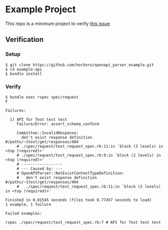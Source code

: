 # Example Project

This repo is a minimum project to verify [this issue](https://github.com/ota42y/openapi_parser/issues/42)

## Verification

### Setup

```console
$ git clone https://github.com/kochoru/openapi_parser_example.git
$ cd example-api
$ bundle install
```

### Verify
```console
$ bundle exec rspec spec/request
F

Failures:

  1) API for Test test test
     Failure/Error: assert_schema_conform
     
     Committee::InvalidResponse:
       don't exist response definition #/paths/~1test/get/responses/404
     # ./spec/request/test_request_spec.rb:11:in `block (3 levels) in <top (required)>'
     # ./spec/request/test_request_spec.rb:9:in `block (2 levels) in <top (required)>'
     # ------------------
     # --- Caused by: ---
     # OpenAPIParser::NotExistContentTypeDefinition:
     #   don't exist response definition #/paths/~1test/get/responses/404
     #   ./spec/request/test_request_spec.rb:11:in `block (3 levels) in <top (required)>'

Finished in 0.01545 seconds (files took 0.77457 seconds to load)
1 example, 1 failure

Failed examples:

rspec ./spec/request/test_request_spec.rb:7 # API for Test test test
```